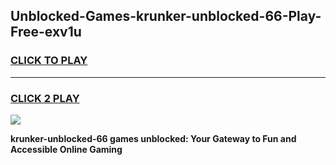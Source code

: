 
## Unblocked-Games-krunker-unblocked-66-Play-Free-exv1u
<h3>
<a href="https://premium76.site?title=krunker-unblocked-66&ref=15A">CLICK TO PLAY</a></h3>
<hr>

<h3>
<a href="https://premium76.site?title=krunker-unblocked-66&ref=15A">CLICK 2 PLAY</a>
  
</h3>

<a href="https://premium76.site?title=krunker-unblocked-66&ref=15A"><img src="https://clearcache.store/games.png"></a>


**krunker-unblocked-66 games unblocked: Your Gateway to Fun and Accessible Online Gaming**
